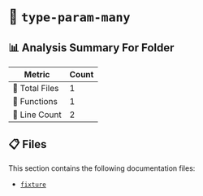# 📁 `type-param-many`

## 📊 Analysis Summary For Folder

| Metric | Count |
|--------|-------|
| 📁 Total Files | 1 |
| 🔧 Functions | 1 |
| 🔢 Line Count | 2 |


## 📋 Files

This section contains the following documentation files:

- [`fixture`](./fixture.md)